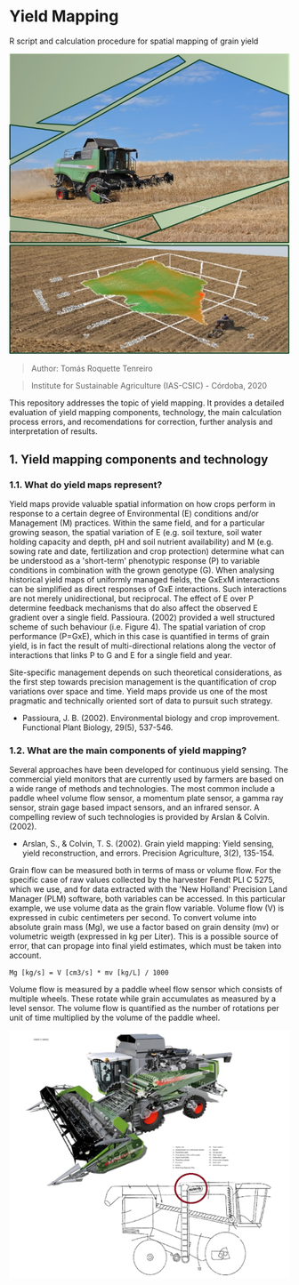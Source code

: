 # Yield Mapping 
R script and calculation procedure for spatial mapping of grain yield

![Image description](Cover.YM.jpg)

> Author: Tomás Roquette Tenreiro

> Institute for Sustainable Agriculture (IAS-CSIC) - Córdoba, 2020

This repository addresses the topic of yield mapping. It provides a detailed evaluation of yield mapping components, technology, the main calculation process errors, and recomendations for correction, further analysis and interpretation of results. 

## 1. Yield mapping components and technology 

### 1.1. What do yield maps represent?

Yield maps provide valuable spatial information on how crops perform in response to a certain degree of Environmental (E) conditions and/or Management (M) practices. Within the same field, and for a particular growing season, the spatial variation of E (e.g. soil texture, soil water holding capacity and depth, pH and soil nutrient availability) and M (e.g. sowing rate and date, fertilization and crop protection) determine what can be understood as a 'short-term' phenotypic response (P) to variable conditions in combination with the grown genotype (G). When analysing historical yield maps of uniformly managed fields, the GxExM interactions can be simplified as direct responses of GxE interactions. Such  interactions are not merely unidirectional, but reciprocal. The effect of E over P determine feedback mechanisms that do also affect the observed E gradient over a single field. Passioura. (2002) provided a well structured scheme of such behaviour (i.e. Figure 4). The spatial variation of crop performance (P=GxE), which in this case is quantified in terms of grain yield, is in fact the result of multi-directional relations along the vector of interactions that links P to G and E for a single field and year. 

Site-specific management depends on such theoretical considerations, as the first step towards precision management is the quantification of crop variations over space and time. Yield maps provide us one of the most pragmatic and technically oriented sort of data to pursuit such strategy. 

- Passioura, J. B. (2002). Environmental biology and crop improvement. Functional Plant Biology, 29(5), 537-546.

### 1.2. What are the main components of yield mapping?

Several approaches have been developed for continuous yield sensing. The commercial yield monitors that are currently used by farmers are based on a wide range of methods and technologies. The most common include a paddle wheel volume flow sensor, a momentum plate sensor, a gamma ray sensor, strain gage based impact sensors, and an infrared sensor. A compelling review of such technologies is provided by Arslan & Colvin. (2002). 

- Arslan, S., & Colvin, T. S. (2002). Grain yield mapping: Yield sensing, yield reconstruction, and errors. Precision Agriculture, 3(2), 135-154.

Grain flow can be measured both in terms of mass or volume flow. For the specific case of raw values collected by the harvester Fendt PLI C 5275, which we use, and for data extracted with the 'New Holland' Precision Land Manager (PLM) software, both variables can be accessed. In this particular example, we use volume data as the grain flow variable. Volume flow (V) is expressed in cubic centimeters per second. To convert volume into absolute grain mass (Mg), we use a factor based on grain density (mv) or volumetric weigth (expressed in kg per Liter). This is a possible source of error, that can propage into final yield estimates, which must be taken into account. 

```{r}
Mg [kg/s] = V [cm3/s] * mv [kg/L] / 1000 
```

Volume flow is measured by a paddle wheel flow sensor which consists of multiple wheels. These rotate while grain accumulates as measured by a level sensor. The volume flow is quantified as the number of rotations per unit of time multiplied by the volume of the paddle wheel. 

![Image description](Fendt.Combine.jpg)

